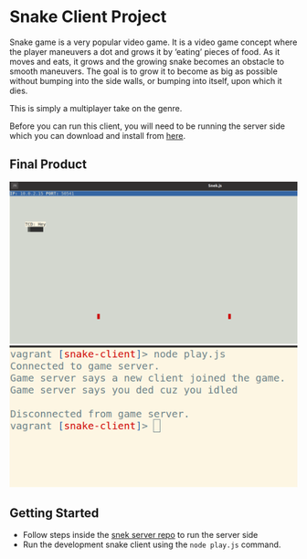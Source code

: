 # Snake Client Project

Snake game is a very popular video game. It is a video game concept where the player maneuvers a dot and grows it by ‘eating’ pieces of food. As it moves and eats, it grows and the growing snake becomes an obstacle to smooth maneuvers. The goal is to grow it to become as big as possible without bumping into the side walls, or bumping into itself, upon which it dies.

This is simply a multiplayer take on the genre.

Before you can run this client, you will need to be running the server side which you can download and install from [here](https://github.com/lighthouse-labs/snek-multiplayer). 

## Final Product

!["snake-server-screenshot"](snake-server-screenshot2.png)
!["snake-client-screenshot"](snake-client-screenshot2.png)


## Getting Started

- Follow steps inside the [snek server repo](https://github.com/lighthouse-labs/snek-multiplayer) to run the server side
- Run the development snake client using the `node play.js` command.
